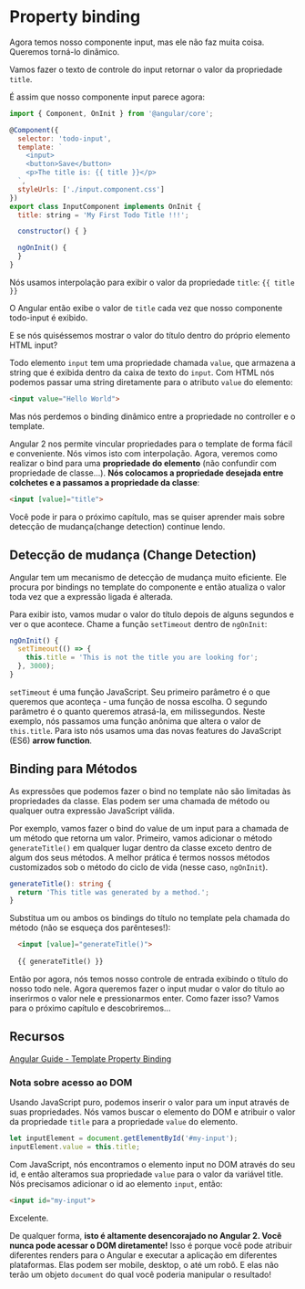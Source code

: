 # Property binding

Agora temos nosso componente input, mas ele não faz muita coisa. Queremos torná-lo dinâmico.

Vamos fazer o texto de controle do input retornar o valor da propriedade `title`.

É assim que nosso componente input parece agora:

```javascript
import { Component, OnInit } from '@angular/core';

@Component({
  selector: 'todo-input',
  template: `                           
    <input>
    <button>Save</button>
    <p>The title is: {{ title }}</p>    
  `,  
  styleUrls: ['./input.component.css']  
})    
export class InputComponent implements OnInit {
  title: string = 'My First Todo Title !!!';           

  constructor() { }                     

  ngOnInit() {
  }
}
```

Nós usamos interpolação para exibir o valor da propriedade `title`: `{{ title }}`

O Angular então exibe o valor de `title` cada vez que nosso componente todo-input é exibido.

E se nós quiséssemos mostrar o valor do título dentro do próprio elemento HTML input? 

Todo elemento `input` tem uma propriedade chamada `value`, que armazena a string que é exibida dentro da caixa de texto do `input`. Com HTML nós podemos passar uma string diretamente para o atributo `value` do elemento:

```html
<input value="Hello World">
```

Mas nós perdemos o binding dinâmico entre a propriedade no controller e o template.

Angular 2 nos permite vincular propriedades para o template de forma fácil e conveniente. Nós vimos isto com interpolação. Agora, veremos como realizar o bind para uma **propriedade do elemento** (não confundir com propriedade de classe...). **Nós colocamos a propriedade desejada entre colchetes e a passamos a propriedade da classe**:

```html
<input [value]="title">
```

Você pode ir para o próximo capítulo, mas se quiser aprender mais sobre detecção de mudança(change detection) continue lendo.

## Detecção de mudança (Change Detection)

Angular tem um mecanismo de detecção de mudança muito eficiente. Ele procura por bindings no template do componente e então atualiza o valor toda vez que a expressão ligada é alterada.

Para exibir isto, vamos mudar o valor do título depois de alguns segundos e ver o que acontece. Chame a função `setTimeout` dentro de `ngOnInit`:

```ts
ngOnInit() {
  setTimeout(() => {
    this.title = 'This is not the title you are looking for';  
  }, 3000);
}
```

`setTimeout` é uma função JavaScript. Seu primeiro parâmetro é o que queremos que aconteça - uma função de nossa escolha. O segundo parâmetro é o quanto queremos atrasá-la, em milissegundos. Neste exemplo, nós passamos uma função anônima que altera o valor de `this.title`. Para isto nós usamos uma das novas features do JavaScript (ES6) **arrow function**.
 
## Binding para Métodos
As expressões que podemos fazer o bind no template não são limitadas às propriedades da classe. Elas podem ser uma chamada de método ou qualquer outra expressão JavaScript válida.

Por exemplo, vamos fazer o bind do value de um input para a chamada de um método que retorna um valor.
Primeiro, vamos adicionar o método `generateTitle()` em qualquer lugar dentro da classe exceto dentro de algum dos seus métodos. A melhor prática é termos nossos métodos customizados sob o método do ciclo de vida (nesse caso, `ngOnInit`).

```ts
generateTitle(): string {
  return 'This title was generated by a method.';
}

```

Substitua um ou ambos os bindings do título no template pela chamada do método (não se esqueça dos parênteses!):

```html                    
  <input [value]="generateTitle()">
  
  {{ generateTitle() }}
```

Então por agora, nós temos nosso controle de entrada exibindo o título do nosso todo nele. Agora queremos fazer o input mudar o valor do título ao inserirmos o valor nele e pressionarmos enter. Como fazer isso? Vamos para o próximo capítulo e descobriremos...

## Recursos

[Angular Guide - Template Property Binding](https://angular.io/docs/ts/latest/guide/template-syntax.html#!#property-binding)

### Nota sobre acesso ao DOM

Usando JavaScript puro, podemos inserir o valor para um input através de suas propriedades. Nós vamos buscar o elemento do DOM e atribuir o valor da propriedade `title` para a propriedade `value` do elemento.

```javascript
let inputElement = document.getElementById('#my-input');
inputElement.value = this.title;
```

Com JavaScript, nós encontramos o elemento input no DOM através do seu id, e então alteramos sua propriedade `value` para o valor da variável title. Nós precisamos adicionar o id ao elemento `input`, então:

```html
<input id="my-input">
```

Excelente.

De qualquer forma, **isto é altamente desencorajado no Angular 2. Você nunca pode acessar o DOM diretamente!**
Isso é porque você pode atribuir diferentes renders para o Angular e executar a aplicação em diferentes plataformas. Elas podem ser mobile, desktop, o até um robô. E elas não terão um objeto `document` do qual você poderia manipular o resultado!

